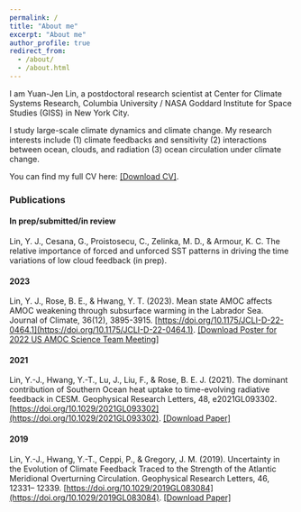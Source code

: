 ```yaml
---
permalink: /
title: "About me"
excerpt: "About me"
author_profile: true
redirect_from: 
  - /about/
  - /about.html
---
```


I am Yuan-Jen Lin, a postdoctoral research scientist at Center for Climate Systems Research, Columbia University / NASA Goddard Institute for Space Studies (GISS) in New York City.

I study large-scale climate dynamics and climate change. My research interests include (1) climate feedbacks and sensitivity (2) interactions between ocean, clouds, and radiation (3) ocean circulation under climate change.

You can find my full CV here: [[Download CV]](https://yuanjenlin.github.io/files/CV.pdf).

### Publications
#### In prep/submitted/in review
Lin, Y. J., Cesana, G., Proistosecu, C., Zelinka, M. D., & Armour, K. C. The relative importance of forced and unforced SST patterns in driving the time variations of low cloud feedback (in prep).
#### 2023
Lin, Y. J., Rose, B. E., & Hwang, Y. T. (2023). Mean state AMOC affects AMOC weakening through subsurface warming in the Labrador Sea. Journal of Climate, 36(12), 3895-3915. [https://doi.org/10.1175/JCLI-D-22-0464.1](https://doi.org/10.1175/JCLI-D-22-0464.1). [[Download Poster for 2022 US AMOC Science Team Meeting]](https://yuanjenlin.github.io/files/2022_AMOC_meeting_poster.pdf)
#### 2021
Lin, Y.-J., Hwang, Y.-T., Lu, J., Liu, F., & Rose, B. E. J. (2021). The dominant contribution of Southern Ocean heat uptake to time-evolving radiative feedback in CESM. Geophysical Research Letters, 48, e2021GL093302. [https://doi.org/10.1029/2021GL093302](https://doi.org/10.1029/2021GL093302). [[Download Paper]](https://yuanjenlin.github.io/files/2021_Lin_etal.pdf)
#### 2019
Lin, Y.-J., Hwang, Y.-T., Ceppi, P., & Gregory, J. M. (2019). Uncertainty in the Evolution of Climate Feedback Traced to the Strength of the Atlantic Meridional Overturning Circulation. Geophysical Research Letters, 46, 12331– 12339. [https://doi.org/10.1029/2019GL083084](https://doi.org/10.1029/2019GL083084). [[Download Paper]](https://yuanjenlin.github.io/files/2019_Lin_etal.pdf)
